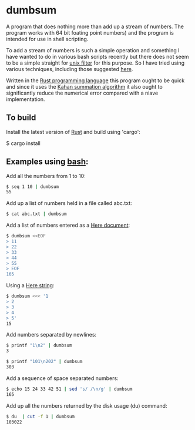 # dumbsum

A program that does nothing more than add up a stream of numbers.
The program works with 64 bit foating point numbers) and the program is intended for use in shell scripting.

To add a stream of numbers is such a simple operation and something I have wanted to do in various bash scripts recently
but there does not seem to be a simple straight for [unix filter](https://en.wikipedia.org/wiki/Filter_(software)) for this purpose.
So I have tried using various techniques, including those suggested [here](https://stackoverflow.com/questions/450799/shell-command-to-sum-integers-one-per-line).

Written in the [Rust programming language](https://www.rust-lang.org) this program ought to be quick and
since it uses the [Kahan summation algorithm](https://en.wikipedia.org/wiki/Kahan_summation_algorithm) it also ought to
significantly reduce the numerical error compared with a niave implementation.

## To build

Install the latest version of [Rust](https://www.rust-lang.org) and build using 'cargo':

$ cargo install

## Examples using [bash](https://en.wikipedia.org/wiki/Bash_(Unix_shell)):

Add all the numbers from 1 to 10:

```bash
$ seq 1 10 | dumbsum
55
```
Add up a list of numbers held in a file called abc.txt:

```bash
$ cat abc.txt | dumbsum
```

Add a list of numbers entered as a [Here document](https://en.wikipedia.org/wiki/Here_document):

```bash
$ dumbsum <<EOF
> 11
> 22
> 33
> 44
> 55
> EOF
165
```

Using a [Here string](https://en.wikipedia.org/wiki/Here_document):

```bash
$ dumbsum <<< '1
> 2
> 3
> 4
> 5'
15
```

Add numbers separated by newlines:

```bash
$ printf "1\n2" | dumbsum
3
```

```bash
$ printf "101\n202" | dumbsum
303
```

Add a sequence of space separated numbers:

```bash
$ echo 15 24 33 42 51 | sed 's/ /\n/g' | dumbsum
165
```

Add up all the numbers returned by the disk usage (du) command:

```bash
$ du  | cut -f 1 | dumbsum
103022
```
